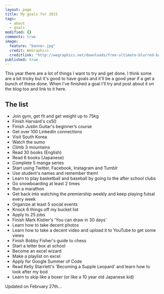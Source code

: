 ```yaml
---
layout: page
title: My goals for 2015
tags: 
  - about
  - goals
modified: {}
comments: true
image: 
  feature: "banner.jpg"
  credit: WeGraphics
  creditlink: "http://wegraphics.net/downloads/free-ultimate-blurred-background-pack/"
published: true
---
```


This year there are a lot of things I want to try and get done. I think some are a bit tricky but it's good to have goals and it'll be a good year if a get a bunch of these done. When I've finished a goal I'll try and post about it on the blog too and link to it here.

## The list

- Join gym, get fit and get weight up to 75kg
- Finish Harvard's cs50
- Finish Justin Guitar's beginner’s course
- Get over 100 LinkedIn connections
- Visit South Korea
- Watch the sumo
- Climb 3 mountains
- Read 30 books (English)
- Read 6 books (Japanese)
- Complete 5 manga series
- Start using Twitter, Facebook, Instagram and Tumblr
- Use student's names and remember them!
- Learn to play basketball and baseball by going to the after school clubs
- Go snowboarding at least 2 times
- Run a marathon
- Get back into watching the premiership weekly and keep playing futsal every week
- Organize at least 5 social events
- Knock 6 things off my bucket list
- Apply to 25 jobs
- Finish Mark Kistler's 'You can draw in 30 days'
- Learn how to take decent photos
- Learn how to take a decent video and upload it to YouTube to get some views
- Finish Bobby Fisher's guide to chess
- Start a letter box at school
- Become an excel wizard
- Make a playlist on excel
- Apply for Google Summer of Code
- Read Kelly Starrlett's 'Becoming a Supple Leopard' and learn how to look after my bod
- Learn to skip like a boxer (or like a 10 year old Japanese kid)

Updated on February 27th...
